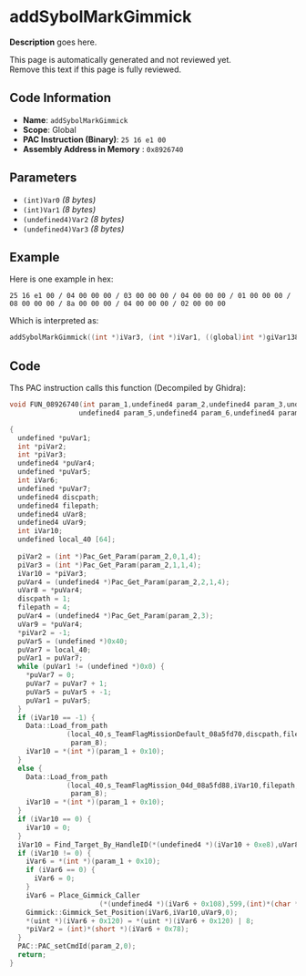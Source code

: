 # addSybolMarkGimmick

**Description** goes here.

This page is automatically generated and not reviewed yet.<br>Remove this text if this page is fully reviewed.

## Code Information

- **Name**: `addSybolMarkGimmick`
- **Scope**: Global
- **PAC Instruction (Binary)**: `25 16 e1 00`
- **Assembly Address in Memory** : `0x8926740`

## Parameters

- `(int)Var0` *(8 bytes)*
- `(int)Var1` *(8 bytes)*
- `(undefined4)Var2` *(8 bytes)*
- `(undefined4)Var3` *(8 bytes)*

## Example

Here is one example in hex:

```25 16 e1 00 / 04 00 00 00 / 03 00 00 00 / 04 00 00 00 / 01 00 00 00 / 08 00 00 00 / 8a 00 00 00 / 04 00 00 00 / 02 00 00 00```

Which is interpreted as:

```c
addSybolMarkGimmick((int *)iVar3, (int *)iVar1, ((global)int *)giVar138, (int *)iVar2)
```

## Code

Ths PAC instruction calls this function (Decompiled by Ghidra):

```c
void FUN_08926740(int param_1,undefined4 param_2,undefined4 param_3,undefined4 param_4,
                 undefined4 param_5,undefined4 param_6,undefined4 param_7,undefined4 param_8)

{
  undefined *puVar1;
  int *piVar2;
  int *piVar3;
  undefined4 *puVar4;
  undefined *puVar5;
  int iVar6;
  undefined *puVar7;
  undefined4 discpath;
  undefined4 filepath;
  undefined4 uVar8;
  undefined4 uVar9;
  int iVar10;
  undefined local_40 [64];
  
  piVar2 = (int *)Pac_Get_Param(param_2,0,1,4);
  piVar3 = (int *)Pac_Get_Param(param_2,1,1,4);
  iVar10 = *piVar3;
  puVar4 = (undefined4 *)Pac_Get_Param(param_2,2,1,4);
  uVar8 = *puVar4;
  discpath = 1;
  filepath = 4;
  puVar4 = (undefined4 *)Pac_Get_Param(param_2,3);
  uVar9 = *puVar4;
  *piVar2 = -1;
  puVar5 = (undefined *)0x40;
  puVar7 = local_40;
  puVar1 = puVar7;
  while (puVar1 != (undefined *)0x0) {
    *puVar7 = 0;
    puVar7 = puVar7 + 1;
    puVar5 = puVar5 + -1;
    puVar1 = puVar5;
  }
  if (iVar10 == -1) {
    Data::Load_from_path
              (local_40,s_TeamFlagMissionDefault_08a5fd70,discpath,filepath,param_5,param_6,param_7,
               param_8);
    iVar10 = *(int *)(param_1 + 0x10);
  }
  else {
    Data::Load_from_path
              (local_40,s_TeamFlagMission_04d_08a5fd88,iVar10,filepath,param_5,param_6,param_7,
               param_8);
    iVar10 = *(int *)(param_1 + 0x10);
  }
  if (iVar10 == 0) {
    iVar10 = 0;
  }
  iVar10 = Find_Target_By_HandleID(*(undefined4 *)(iVar10 + 0xe8),uVar8,1);
  if (iVar10 != 0) {
    iVar6 = *(int *)(param_1 + 0x10);
    if (iVar6 == 0) {
      iVar6 = 0;
    }
    iVar6 = Place_Gimmick_Caller
                      (*(undefined4 *)(iVar6 + 0x108),599,(int)*(char *)(iVar10 + 0x98),0,local_40);
    Gimmick::Gimmick_Set_Position(iVar6,iVar10,uVar9,0);
    *(uint *)(iVar6 + 0x120) = *(uint *)(iVar6 + 0x120) | 8;
    *piVar2 = (int)*(short *)(iVar6 + 0x78);
  }
  PAC::PAC_setCmdId(param_2,0);
  return;
}
```


